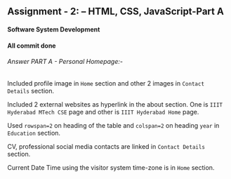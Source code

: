 ## Assignment - 2: – HTML, CSS, JavaScript-Part A
#### Software System Development
#### All commit done

###### Answer PART A - Personal Homepage:-


Included profile image in `Home` section and other 2 images in 
`Contact Details` section.

Included 2 external websites as hyperlink in the about section. One is `IIIT Hyderabad MTech CSE` page and other is `IIIT Hyderabad Home` page.

Used `rowspan=2` on heading of the table and `colspan=2` on heading `year`
in `Education` section.   

CV, professional social media contacts are linked 
in `Contact Details` section.

Current Date Time using the visitor system time-zone is in `Home` section.
